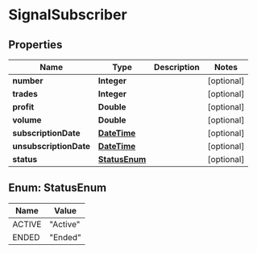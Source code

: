 
# SignalSubscriber

## Properties
Name | Type | Description | Notes
------------ | ------------- | ------------- | -------------
**number** | **Integer** |  |  [optional]
**trades** | **Integer** |  |  [optional]
**profit** | **Double** |  |  [optional]
**volume** | **Double** |  |  [optional]
**subscriptionDate** | [**DateTime**](DateTime.md) |  |  [optional]
**unsubscriptionDate** | [**DateTime**](DateTime.md) |  |  [optional]
**status** | [**StatusEnum**](#StatusEnum) |  |  [optional]


<a name="StatusEnum"></a>
## Enum: StatusEnum
Name | Value
---- | -----
ACTIVE | &quot;Active&quot;
ENDED | &quot;Ended&quot;



